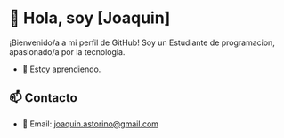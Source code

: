 # 👋 Hola, soy [Joaquin]

¡Bienvenido/a a mi perfil de GitHub! Soy un Estudiante de programacion, apasionado/a por la tecnologia.

- 🌱 Estoy aprendiendo.

## 📫 Contacto

- 📧 Email: joaquin.astorino@gmail.com
